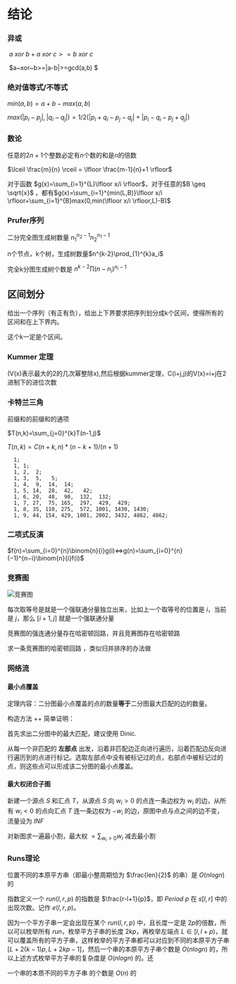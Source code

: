 # 结论

### 异或

​		 $a ~xor ~b+a ~xor ~c >=b ~xor ~c$

​		$a~xor~b>=|a-b|>=gcd(a,b) $

### 绝对值等式/不等式

$min(a, b) = a + b − max(a, b)$

$max(|p_i − p_j |, |q_i − q_j |) = 1 /2 (|p_i + q_i − p_j − q_j | + |p_i − q_i − p_j + q_j |)$

### 数论

任意的$2n+1$个整数必定有$n$个数的和是$n$的倍数

$\lceil \frac{m}{n} \rceil =  \lfloor \frac{m-1}{n}+1 \rfloor$

对于函数 $g(x)=\sum_{i=1}^{L}\lfloor x/i \rfloor$，对于任意的$B \geq \sqrt{x}$ ，都有$g(x)=\sum_{i=1}^{min(L,B)}\lfloor x/i \rfloor+\sum_{i=1}^{B}max(0,min(\lfloor x/i \rfloor,L)-B)$



### Prufer序列

二分完全图生成树数量 $n_1^{n_2-1} n_2^{n_1-1}$

n个节点，k个树，生成树数量$n^{k-2}\prod_{1}^{k}a_i$    

完全k分图生成树个数是 $n^{k-2} \prod (n-n_i)^{n_i-1}$



## 区间划分

给出一个序列（有正有负），给出上下界要求把序列划分成k个区间，使得所有的区间和在上下界内。

这个k一定是个区间。

### Kummer 定理

 (V(x)表示最大的2的几次幂整除x),然后根据kummer定理，C(i+j,j)的V(x)=i+j在2进制下的进位次数

### 卡特兰三角

前缀和的前缀和的通项

$T(n,k)=\sum_{j=0}^{k}T(n-1,j)$

$T(n,k)=C(n+k,n)*(n-k+1)/(n+1)$



```
  1;
  1, 1;
  1, 2,  2;
  1, 3,  5,   5;
  1, 4,  9,  14,  14;
  1, 5, 14,  28,  42,   42;
  1, 6, 20,  48,  90,  132,  132;
  1, 7, 27,  75, 165,  297,  429,  429;
  1, 8, 35, 110, 275,  572, 1001, 1430, 1430;
  1, 9, 44, 154, 429, 1001, 2002, 3432, 4862, 4862;
```

### 二项式反演

$f(n)=\sum_{i=0}^{n}\binom{n}{i}g(i)<=>g(n)=\sum_{i=0}^{n}(−1)^{n−i}\binom{n}{i}f(i)$

### 竞赛图



![竞赛图](C:\Users\tarjen\Desktop\tarjen\picture\竞赛图.png)

每次取等号是就是一个强联通分量独立出来，比如上一个取等号的位置是 $i$，当前是 $j$，那么 $[i+1,j]$ 就是一个强联通分量

竞赛图的强连通分量存在哈密顿回路，并且竞赛图存在哈密顿路

求一条竞赛图的哈密顿回路 ，类似归并排序的办法做

### 网络流

#### 最小点覆盖

定理内容：二分图最小点覆盖的点的数量**等于**二分图最大匹配的边的数量。

构造方法 ++ 简单证明：

首先求出二分图中的最大匹配，建议使用 Dinic.

从每一个非匹配的 **左部点** 出发，沿着非匹配边正向进行遍历，沿着匹配边反向进行遍历到的点进行标记。选取左部点中没有被标记过的点，右部点中被标记过的点，则这些点可以形成该二分图的最小点覆盖。

#### 最大权闭合子图

新建一个源点 $S$ 和汇点 $T$，从源点 $S$ 向 $w_i>0$ 的点连一条边权为 $w_i$ 的边，从所有 $w_i<0$ 的点向汇点 $T$ 连一条边权为 $-w_i$ 的边，原图中点与点之间的边不变，流量设为 $INF$

对新图求一遍最小割，最大权 $=\sum_{w_i>0}w_i$ 减去最小割 

### Runs理论

位置不同的本原平方串（即最小整周期恰为 $\frac{len}{2}$ 的串）是 $O(nlogn)$的

指数定义一个 $run(l,r,p)$ 的指数是 $\frac{r-l+1}{p}$，即 $Period$ $p$ 在 $s[l,r]$ 中的出现次数。记作 $e(l,r,p)$。

因为一个平方子串一定会出现在某个 $run(l, r, p)$ 中，且长度一定是 $2p$的倍数，所以可以枚举所有 $run$，枚举平方子串的长度 $2kp$，再枚举左端点 $L \in [l, l + p)$，就可以覆盖所有的平方子串，这样枚举的平方子串都可以对应到不同的本原平方子串 $[L + 2(k − 1)p, L + 2kp − 1]$，然后一个串的本原平方子串个数是 $O(n log n)$ 的，所以上述方式枚举平方子串的复杂度是 $O(n log n)$ 的。还

一个串的本质不同的平方子串 的个数是 $O(n)$ 的
